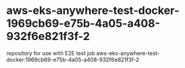 # aws-eks-anywhere-test-docker-1969cb69-e75b-4a05-a408-932f6e821f3f-2
repository for use with E2E test job aws-eks-anywhere-test-docker:1969cb69-e75b-4a05-a408-932f6e821f3f-2
